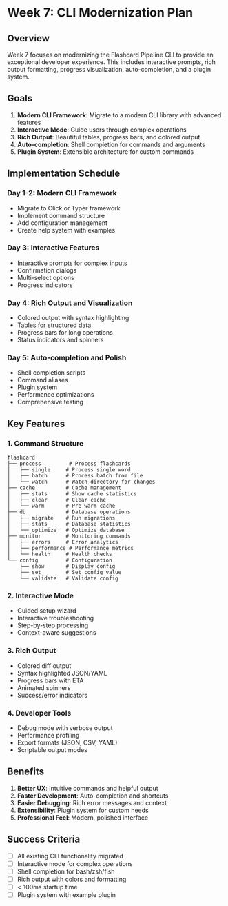 # Week 7: CLI Modernization Plan

## Overview
Week 7 focuses on modernizing the Flashcard Pipeline CLI to provide an exceptional developer experience. This includes interactive prompts, rich output formatting, progress visualization, auto-completion, and a plugin system.

## Goals
1. **Modern CLI Framework**: Migrate to a modern CLI library with advanced features
2. **Interactive Mode**: Guide users through complex operations
3. **Rich Output**: Beautiful tables, progress bars, and colored output
4. **Auto-completion**: Shell completion for commands and arguments
5. **Plugin System**: Extensible architecture for custom commands

## Implementation Schedule

### Day 1-2: Modern CLI Framework
- Migrate to Click or Typer framework
- Implement command structure
- Add configuration management
- Create help system with examples

### Day 3: Interactive Features
- Interactive prompts for complex inputs
- Confirmation dialogs
- Multi-select options
- Progress indicators

### Day 4: Rich Output and Visualization
- Colored output with syntax highlighting
- Tables for structured data
- Progress bars for long operations
- Status indicators and spinners

### Day 5: Auto-completion and Polish
- Shell completion scripts
- Command aliases
- Plugin system
- Performance optimizations
- Comprehensive testing

## Key Features

### 1. Command Structure
```
flashcard
├── process         # Process flashcards
│   ├── single     # Process single word
│   ├── batch      # Process batch from file
│   └── watch      # Watch directory for changes
├── cache          # Cache management
│   ├── stats      # Show cache statistics
│   ├── clear      # Clear cache
│   └── warm       # Pre-warm cache
├── db             # Database operations
│   ├── migrate    # Run migrations
│   ├── stats      # Database statistics
│   └── optimize   # Optimize database
├── monitor        # Monitoring commands
│   ├── errors     # Error analytics
│   ├── performance # Performance metrics
│   └── health     # Health checks
└── config         # Configuration
    ├── show       # Display config
    ├── set        # Set config value
    └── validate   # Validate config
```

### 2. Interactive Mode
- Guided setup wizard
- Interactive troubleshooting
- Step-by-step processing
- Context-aware suggestions

### 3. Rich Output
- Colored diff output
- Syntax highlighted JSON/YAML
- Progress bars with ETA
- Animated spinners
- Success/error indicators

### 4. Developer Tools
- Debug mode with verbose output
- Performance profiling
- Export formats (JSON, CSV, YAML)
- Scriptable output modes

## Benefits
1. **Better UX**: Intuitive commands and helpful output
2. **Faster Development**: Auto-completion and shortcuts
3. **Easier Debugging**: Rich error messages and context
4. **Extensibility**: Plugin system for custom needs
5. **Professional Feel**: Modern, polished interface

## Success Criteria
- [ ] All existing CLI functionality migrated
- [ ] Interactive mode for complex operations
- [ ] Shell completion for bash/zsh/fish
- [ ] Rich output with colors and formatting
- [ ] < 100ms startup time
- [ ] Plugin system with example plugin